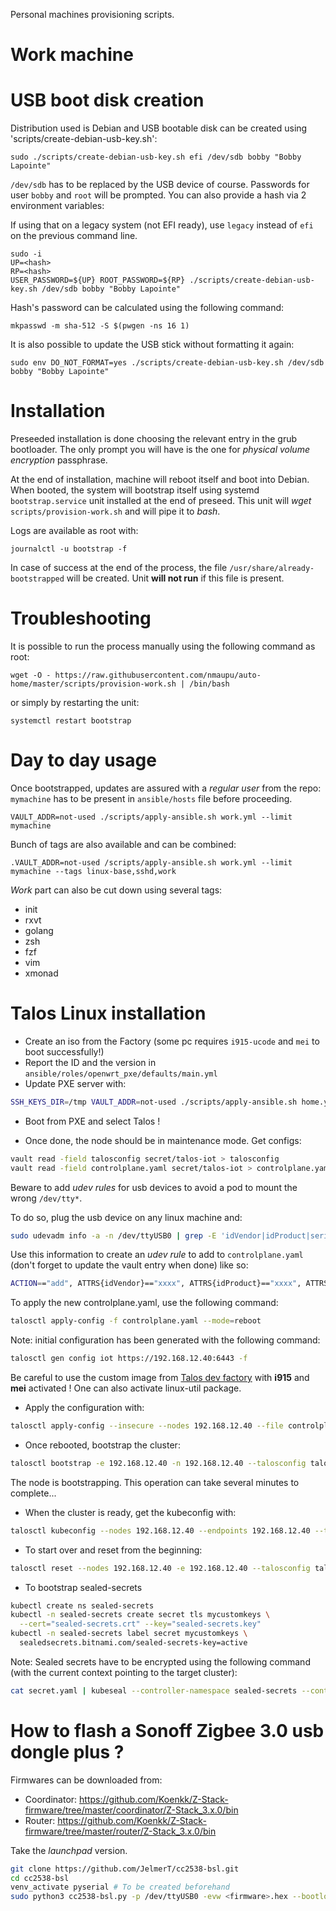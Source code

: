 Personal machines provisioning scripts.

# Work machine

USB boot disk creation
======================

Distribution used is Debian and USB bootable disk can be created using 'scripts/create-debian-usb-key.sh':
```
sudo ./scripts/create-debian-usb-key.sh efi /dev/sdb bobby "Bobby Lapointe"
```

`/dev/sdb` has to be replaced by the USB device of course.
Passwords for user `bobby` and `root` will be prompted. You can also provide a hash via 2 environment variables:

If using that on a legacy system (not EFI ready), use `legacy` instead of `efi` on the previous command line.

```
sudo -i
UP=<hash>
RP=<hash>
USER_PASSWORD=${UP} ROOT_PASSWORD=${RP} ./scripts/create-debian-usb-key.sh /dev/sdb bobby "Bobby Lapointe"
```

Hash's password can be calculated using the following command:
```
mkpasswd -m sha-512 -S $(pwgen -ns 16 1)
```

It is also possible to update the USB stick without formatting it again:
```
sudo env DO_NOT_FORMAT=yes ./scripts/create-debian-usb-key.sh /dev/sdb bobby "Bobby Lapointe"
```

Installation
============

Preseeded installation is done choosing the relevant entry in the grub bootloader.
The only prompt you will have is the one for *physical volume encryption* passphrase.

At the end of installation, machine will reboot itself and boot into Debian.
When booted, the system will bootstrap itself using systemd `bootstrap.service` unit installed at the end of preseed.
This unit will *wget* `scripts/provision-work.sh` and will pipe it to *bash*.

Logs are available as root with:

```
journalctl -u bootstrap -f
```

In case of success at the end of the process, the file `/usr/share/already-bootstrapped` will be created.
Unit **will not run** if this file is present.

Troubleshooting
===============

It is possible to run the process manually using the following command as root:
```
wget -O - https://raw.githubusercontent.com/nmaupu/auto-home/master/scripts/provision-work.sh | /bin/bash
```

or simply by restarting the unit:
```
systemctl restart bootstrap
```

Day to day usage
================

Once bootstrapped, updates are assured with a *regular user* from the repo:
`mymachine` has to be present in `ansible/hosts` file before proceeding.

```
VAULT_ADDR=not-used ./scripts/apply-ansible.sh work.yml --limit mymachine
```

Bunch of tags are also available and can be combined:
```
.VAULT_ADDR=not-used /scripts/apply-ansible.sh work.yml --limit mymachine --tags linux-base,sshd,work
```

*Work* part can also be cut down using several tags:
  - init
  - rxvt
  - golang
  - zsh
  - fzf
  - vim
  - xmonad


# Talos Linux installation

- Create an iso from the Factory (some pc requires `i915-ucode` and `mei` to boot successfully!)
- Report the ID and the version in `ansible/roles/openwrt_pxe/defaults/main.yml`
- Update PXE server with:

```bash
SSH_KEYS_DIR=/tmp VAULT_ADDR=not-used ./scripts/apply-ansible.sh home.yml --limit openwrt --tags pxe-ipxe,pxe-talos
```

- Boot from PXE and select Talos !

- Once done, the node should be in maintenance mode. Get configs:

``` bash
vault read -field talosconfig secret/talos-iot > talosconfig
vault read -field controlplane.yaml secret/talos-iot > controlplane.yaml
```

Beware to add _udev rules_ for usb devices to avoid a pod to mount the wrong `/dev/tty*`.

To do so, plug the usb device on any linux machine and:

```bash
sudo udevadm info -a -n /dev/ttyUSB0 | grep -E 'idVendor|idProduct|serial'
```

Use this information to create an _udev rule_ to add to `controlplane.yaml` (don't forget to update the vault entry when done) like so:

``` bash
ACTION=="add", ATTRS{idVendor}=="xxxx", ATTRS{idProduct}=="xxxx", ATTRS{serial}=="abcd", SYMLINK+="my_usb_device"
```

To apply the new controlplane.yaml, use the following command:

``` bash
talosctl apply-config -f controlplane.yaml --mode=reboot
```

Note: initial configuration has been generated with the following command:

```bash
talosctl gen config iot https://192.168.12.40:6443 -f
```

Be careful to use the custom image from [Talos dev factory](https://factory.talos.dev/) with **i915** and **mei** activated !
One can also activate linux-util package.

- Apply the configuration with:

``` bash
talosctl apply-config --insecure --nodes 192.168.12.40 --file controlplane.yaml
```

- Once rebooted, bootstrap the cluster:

``` bash
talosctl bootstrap -e 192.168.12.40 -n 192.168.12.40 --talosconfig talosconfig
```

The node is bootstrapping. This operation can take several minutes to complete...

- When the cluster is ready, get the kubeconfig with:

``` bash
talosctl kubeconfig --nodes 192.168.12.40 --endpoints 192.168.12.40 --talosconfig talosconfig
```

- To start over and reset from the beginning:

``` bash
talosctl reset --nodes 192.168.12.40 -e 192.168.12.40 --talosconfig talosconfig --reboot --graceful=false
```

- To bootstrap sealed-secrets

``` bash
kubectl create ns sealed-secrets
kubectl -n sealed-secrets create secret tls mycustomkeys \
  --cert="sealed-secrets.crt" --key="sealed-secrets.key"
kubectl -n sealed-secrets label secret mycustomkeys \
  sealedsecrets.bitnami.com/sealed-secrets-key=active
```

Note: Sealed secrets have to be encrypted using the following command (with the current context pointing to the target cluster):

``` bash
cat secret.yaml | kubeseal --controller-namespace sealed-secrets --controller-name sealed-secrets --format yaml > secret-sealed.yaml
```

# How to flash a Sonoff Zigbee 3.0 usb dongle plus ?

Firmwares can be downloaded from:

- Coordinator: https://github.com/Koenkk/Z-Stack-firmware/tree/master/coordinator/Z-Stack_3.x.0/bin
- Router: https://github.com/Koenkk/Z-Stack-firmware/tree/master/router/Z-Stack_3.x.0/bin

Take the _launchpad_ version.

``` bash
git clone https://github.com/JelmerT/cc2538-bsl.git
cd cc2538-bsl
venv_activate pyserial # To be created beforehand
sudo python3 cc2538-bsl.py -p /dev/ttyUSB0 -evw <firmware>.hex --bootloader-sonoff-usb
```
